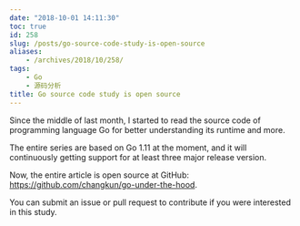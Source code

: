 ```yaml
---
date: "2018-10-01 14:11:30"
toc: true
id: 258
slug: /posts/go-source-code-study-is-open-source
aliases:
    - /archives/2018/10/258/
tags:
    - Go
    - 源码分析
title: Go source code study is open source
---
```


Since the middle of last month, I started to read the source code of
programming language Go for better understanding its runtime and more.

The entire series are based on Go 1.11 at the moment, and it will continuously
getting support for at least three major release version.

Now, the entire article is open source at GitHub: https://github.com/changkun/go-under-the-hood.

You can submit an issue or pull request to contribute if you were interested in this study.

